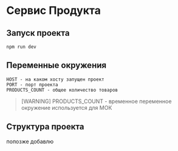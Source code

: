 # Сервис Продукта

## Запуск проекта
```
npm run dev
```

## Переменные окружения
```
HOST - на каком хосту запущен проект
PORT - порт проекта
PRODUCTS_COUNT - общее количество товаров
```
> [WARNING]
> PRODUCTS_COUNT -  временное переменное окружение используется для МОК

## Структура проекта
попозже добавлю